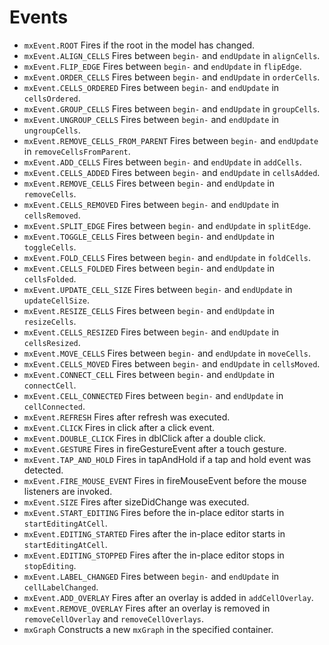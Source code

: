 # Events

- `mxEvent.ROOT` Fires if the root in the model has changed.
- `mxEvent.ALIGN_CELLS` Fires between `begin-` and `endUpdate` in `alignCells`.
- `mxEvent.FLIP_EDGE` Fires between `begin-` and `endUpdate` in `flipEdge`.
- `mxEvent.ORDER_CELLS` Fires between `begin-` and `endUpdate` in `orderCells`.
- `mxEvent.CELLS_ORDERED` Fires between `begin-` and `endUpdate` in `cellsOrdered`.
- `mxEvent.GROUP_CELLS` Fires between `begin-` and `endUpdate` in `groupCells`.
- `mxEvent.UNGROUP_CELLS` Fires between `begin-` and `endUpdate` in `ungroupCells`.
- `mxEvent.REMOVE_CELLS_FROM_PARENT` Fires between `begin-` and `endUpdate` in `removeCellsFromParent`.
- `mxEvent.ADD_CELLS` Fires between `begin-` and `endUpdate` in `addCells`.
- `mxEvent.CELLS_ADDED` Fires between `begin-` and `endUpdate` in `cellsAdded`.
- `mxEvent.REMOVE_CELLS` Fires between `begin-` and `endUpdate` in `removeCells`.
- `mxEvent.CELLS_REMOVED` Fires between `begin-` and `endUpdate` in `cellsRemoved`.
- `mxEvent.SPLIT_EDGE` Fires between `begin-` and `endUpdate` in `splitEdge`.
- `mxEvent.TOGGLE_CELLS` Fires between `begin-` and `endUpdate` in `toggleCells`.
- `mxEvent.FOLD_CELLS` Fires between `begin-` and `endUpdate` in `foldCells`.
- `mxEvent.CELLS_FOLDED` Fires between `begin-` and `endUpdate` in `cellsFolded`.
- `mxEvent.UPDATE_CELL_SIZE` Fires between `begin-` and `endUpdate` in `updateCellSize`.
- `mxEvent.RESIZE_CELLS` Fires between `begin-` and `endUpdate` in `resizeCells`.
- `mxEvent.CELLS_RESIZED` Fires between `begin-` and `endUpdate` in `cellsResized`.
- `mxEvent.MOVE_CELLS` Fires between `begin-` and `endUpdate` in `moveCells`.
- `mxEvent.CELLS_MOVED` Fires between `begin-` and `endUpdate` in `cellsMoved`.
- `mxEvent.CONNECT_CELL` Fires between `begin-` and `endUpdate` in `connectCell`.
- `mxEvent.CELL_CONNECTED` Fires between `begin-` and `endUpdate` in `cellConnected`.
- `mxEvent.REFRESH` Fires after refresh was executed.
- `mxEvent.CLICK` Fires in click after a click event.
- `mxEvent.DOUBLE_CLICK` Fires in dblClick after a double click.
- `mxEvent.GESTURE` Fires in fireGestureEvent after a touch gesture.
- `mxEvent.TAP_AND_HOLD` Fires in tapAndHold if a tap and hold event was detected.
- `mxEvent.FIRE_MOUSE_EVENT` Fires in fireMouseEvent before the mouse listeners are invoked.
- `mxEvent.SIZE` Fires after sizeDidChange was executed.
- `mxEvent.START_EDITING` Fires before the in-place editor starts in `startEditingAtCell`.
- `mxEvent.EDITING_STARTED` Fires after the in-place editor starts in `startEditingAtCell`.
- `mxEvent.EDITING_STOPPED` Fires after the in-place editor stops in `stopEditing`.
- `mxEvent.LABEL_CHANGED` Fires between `begin-` and `endUpdate` in `cellLabelChanged`.
- `mxEvent.ADD_OVERLAY` Fires after an overlay is added in `addCellOverlay`.
- `mxEvent.REMOVE_OVERLAY` Fires after an overlay is removed in `removeCellOverlay` and `removeCellOverlays`.
- `mxGraph` Constructs a new `mxGraph` in the specified container.
